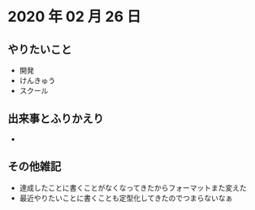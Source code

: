 # 2020 年 02 月 26 日

## やりたいこと

- 開発
- けんきゅう
- スクール

## 出来事とふりかえり

-

## その他雑記

- 達成したことに書くことがなくなってきたからフォーマットまた変えた
- 最近やりたいことに書くことも定型化してきたのでつまらないなぁ
